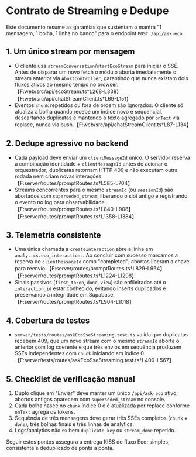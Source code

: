 # Contrato de Streaming e Dedupe

Este documento resume as garantias que sustentam o mantra "1 mensagem, 1 bolha, 1 linha no banco" para o endpoint `POST /api/ask-eco`.

## 1. Um único stream por mensagem

- O cliente usa `streamConversation`/`startEcoStream` para iniciar o SSE. Antes de disparar um novo fetch o módulo aborta imediatamente o stream anterior via `AbortController`, garantindo que nunca existam dois fluxos ativos ao mesmo tempo no browser.【F:web/src/api/ecoStream.ts†L268-L338】【F:web/src/api/chatStreamClient.ts†L69-L151】
- Eventos `chunk` repetidos ou fora de ordem são ignorados. O cliente só atualiza a bolha quando recebe um índice novo e sequencial, descartando duplicatas e mantendo o texto agregado por `onText` via replace, nunca via push.【F:web/src/api/chatStreamClient.ts†L87-L134】

## 2. Dedupe agressivo no backend

- Cada payload deve enviar um `clientMessageId` único. O servidor reserva a combinação identidade + `clientMessageId` antes de acionar o orquestrador; duplicatas retornam HTTP 409 e não executam outra rodada nem criam novas interações.【F:server/routes/promptRoutes.ts†L585-L704】
- Streams concorrentes para o mesmo `streamId` (ou `sessionId`) são abortados com `superseded_stream`, liberando o slot antigo e registrando o evento no log para observabilidade.【F:server/routes/promptRoutes.ts†L840-L908】【F:server/routes/promptRoutes.ts†L1358-L1384】

## 3. Telemetria consistente

- Uma única chamada a `createInteraction` abre a linha em `analytics.eco_interactions`. Ao concluir com sucesso marcamos a reserva do `clientMessageId` como "completed"; abortos liberam a chave para reenvio.【F:server/routes/promptRoutes.ts†L829-L964】【F:server/routes/promptRoutes.ts†L1224-L1298】
- Sinais passivos (`first_token`, `done`, `view`) são enfileirados até o `interaction_id` estar conhecido, evitando inserts duplicados e preservando a integridade em Supabase.【F:server/routes/promptRoutes.ts†L904-L1018】

## 4. Cobertura de testes

- `server/tests/routes/askEcoSseStreaming.test.ts` valida que duplicatas recebem 409, que um novo stream com o mesmo `streamId` aborta o anterior com log coerente e que três envios em sequência produzem SSEs independentes com `chunk` iniciando em índice 0.【F:server/tests/routes/askEcoSseStreaming.test.ts†L400-L567】

## 5. Checklist de verificação manual

1. Duplo clique em "Enviar" deve manter um único `/api/ask-eco` ativo; abortos antigos aparecem com `superseded_stream` no console.
2. Cada bolha nasce no `chunk` índice 0 e é atualizada por replace conforme `onText` agrega os tokens.
3. Sequência de três mensagens deve gerar três SSEs completos (`chunk` + `done`), três bolhas finais e três linhas de analytics.
4. Logs/analytics não exibem `duplicate key` ou `stream_done` repetido.

Seguir estes pontos assegura a entrega KISS do fluxo Eco: simples, consistente e deduplicado de ponta a ponta.
